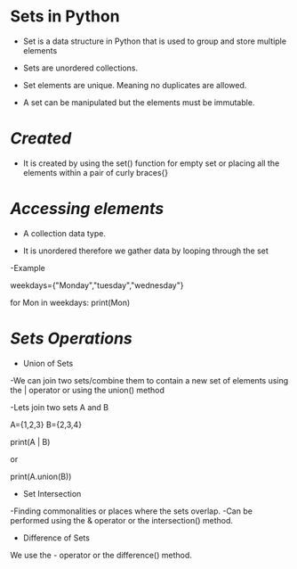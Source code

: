 # Sets in Python

- Set is a data structure in Python that is used to group and store multiple elements

- Sets are unordered collections.

- Set elements are unique. Meaning no duplicates are allowed.

- A set can be manipulated but the elements must be immutable.

# *Created*

- It is created by using the set() function for empty set or placing all the elements within a pair of curly braces{}

# *Accessing elements*

- A collection data type.

- It is unordered therefore we gather data by looping through the set

-Example

weekdays={"Monday","tuesday","wednesday"}

for Mon in weekdays:
    print(Mon)

# *Sets Operations*

- Union of Sets

-We can join two sets/combine them to contain a new set of elements using the | operator or using the union() method

-Lets join two sets A and B

A={1,2,3}
B={2,3,4}

print(A | B)

or 

print(A.union(B))



- Set Intersection

-Finding commonalities or places where the sets overlap.
-Can be performed using the & operator or the intersection() method.



- Difference of Sets

We use the - operator or the difference() method.

